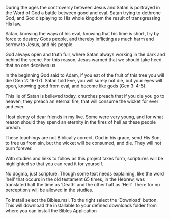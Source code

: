During the ages the controversy between Jesus and Satan is portrayed in the Word of God a battle between good and eval. Satan trying to dethrone God, and God displaying to His whole kingdom the result of transgressing His law.

Satan, knowing the ways of his eval, knowing that his time is short, try by force to destroy Gods people, and thereby inflicting as much harm and sorrow to Jesus, and his people.

God always open and truth full, where Satan always working in the dark and behind the scene. For this reason, Jesus warned that we should take heed that no one deceives us.

In the beginning God said to Adam, if you eat of the fruit of this tree you will die (Gen 2: 16-17). Satan told Eve, you will surely not die, but your eyes will open, knowing good from eval, and become like gods (Gen 3: 4-5).

This lie of Satan is believed today, churches preach that if you die you go to heaven, they preach an eternal fire, that will consume the wicket for ever and ever.

I lost plenty of dear friends in my live. Some were very young, and for what reason should they spend an eternity in the fires of hell as these people preach.

These teachings are not Biblically correct. God in his grace, send His Son, to free us from sin, but the wicket will be consumed, and die. They will not burn forever.

With studies and links to follow as this project takes form, scriptures will be highlighted so that you can read it for yourself.

No dogma, just scripture. Though some text needs explaining, like the word ‘hell’ that occurs in the old testament 65 times, in the Hebrew, was translated half the time as ‘Death’ and the other half as ‘Hell’. There for no perceptions will be allowed in the studies.


To Install select the Bibles.msi.
To the right select the ‘Download’ button.
This will download the installable to your defined downloads folder from where you can install the Bibles Application
